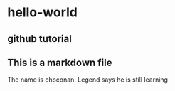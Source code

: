 # hello-world
## github tutorial
## This is a markdown file
The name is choconan. Legend says he is still learning
